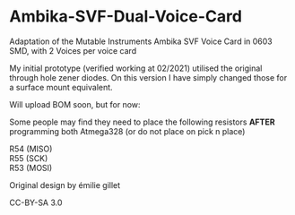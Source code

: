 # Ambika-SVF-Dual-Voice-Card
Adaptation of the Mutable Instruments Ambika SVF Voice Card in 0603 SMD, with 2 Voices per voice card


My initial prototype (verified working at 02/2021) utilised the original through hole zener diodes. On this version I have simply changed those for a surface mount equivalent. 



Will upload BOM soon, but for now:

Some people may find they need to place the following resistors <b>AFTER</B> programming both Atmega328 (or do not place on pick n place)

R54 (MISO)<br>
R55 (SCK)<br>
R53 (MOSI)<br>



Original design by émilie gillet

CC-BY-SA 3.0
